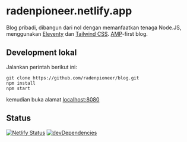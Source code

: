 # radenpioneer.netlify.app

Blog pribadi, dibangun dari nol dengan memanfaatkan tenaga Node.JS, menggunakan [Eleventy](https://11ty.dev) dan [Tailwind CSS](https://tailwindcss.com/). [AMP](https://amp.dev)-first blog.

## Development lokal

Jalankan perintah berikut ini:

```
git clone https://github.com/radenpioneer/blog.git
npm install
npm start
```

kemudian buka alamat [localhost:8080](http://localhost:8080)

## Status

[![Netlify Status](https://api.netlify.com/api/v1/badges/086d0742-8310-42b8-a5c5-f2dc4589ca13/deploy-status)](https://app.netlify.com/sites/radenpioneer/deploys)
[![devDependencies](https://david-dm.org/radenpioneer/blog/dev-status.svg/)](https://david-dm.org/radenpioneer/blog/?type=dev)
